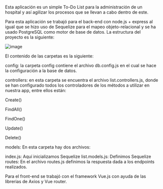 Esta aplicación es un simple To-Do List para la administración de un hospital y así agilizar los procesos que se llevan a cabo dentro de este.

Para esta aplicación se trabajó para el back-end con node.js + express al igual que se hizo uso de Sequelize para el mapeo objeto-relacional y se ha usado PostgreSQL como motor de base de datos. La estructura del proyecto es la siguiente:

![image](https://user-images.githubusercontent.com/37260688/118062875-2c320600-b355-11eb-8082-4bb8af6805ef.png)

El contenido de las carpetas es la siguiente:

config: la carpeta config contiene el archivo db.config.js en el cual se hace la configuración a la base de datos.

controllers: en esta carpeta se encuentra el archivo list.controllers.js, donde se han configurado todos los controladores de los métodos a utilizar en nuestra app, entre ellos están:

Create()

FindAll()

FindOne()

Update()

Delete()

models: En esta carpeta hay dos archivos:

index.js: Aquí inicializamos Sequelize
list.models.js: Definimos Sequelize
routes: En el archivo routes.js definimos la respuesta dada a los endpoints realizados.

Para el front-end se trabajó con el framework Vue.js con ayuda de las librerias de Axios y Vue router.
